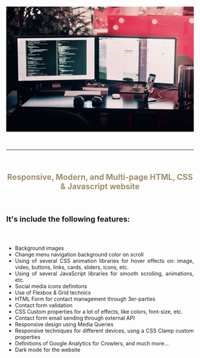 ![zCoder Banner!](img/readme_banner1.jpg)

<br>

---

<br>

<h2 style="text-align: center; color: #9d8d6c">Responsive, Modern, and Multi-page HTML, CSS & Javascript website</h2>

<br>

<h4 style="text-align: left; font-size: 20px">It's include the following features:</h4>

<br>

<ul style="text-align:justify; font-size:12x">
<li>Background images</li>
<li>Change menu navigation background color on scroll</li>
<li>Using of several CSS animation libraries for hover effects on: image, video, buttons, links, cards, sliders, icons, etc.</li>
<li>Using of several JavaScript libraries for smooth scrolling, animations, etc.</li>
<li>Social media icons definitons</li>
<li>Use of Flexbox & Grid technics</li>
<li>HTML Form for contact management through 3er-parties</li>
<li>Contact form validation</li>
<li>CSS Custom properties for a lot of effects, like colors, font-size, etc.</li>
<li>Contact form email sending through external API</li>
<li>Responsive design using Media Queries</li>
<li>Responsive techniques for different devices, usng a CSS Clamp custom properties</li>
<li>Definitions of Google Analytics for Crowlers, and much more...</li>
<li>Dark mode for the website</li>
</ul>
